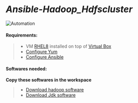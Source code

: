 # *Ansible-Hadoop_Hdfscluster*
![Automation](https://miro.medium.com/max/960/0*bCdvSUTWjFfDLAka.gif)

#### **Requirements:** 
> * VM [RHEL8](https://drive.google.com/file/d/1nZVXCVOy41LjAyOAiHMcNgFIwUlJYw16/view) installed on top of [Virtual Box](https://www.virtualbox.org/wiki/Downloads)
> * [Configure Yum](https://www.fosslinux.com/6749/setup-local-yum-server-on-centos-7-guide.htm)
> * [Configure Ansible](https://www.linkedin.com/pulse/configure-web-server-docker-using-ansible-sandesh-jain)


#### **Softwares needed:**
**Copy these softwares in the workspace**
> * [Download hadoop software](https://drive.google.com/file/d/1RFaL5q09f484mEsM6Lin_knwbt1wG6F9/view?usp=sharing)
> * [Download Jdk software](https://drive.google.com/file/d/1BlZRg71C_c1iA6GOb6_xMJFaHgf3DGkl/view?usp=sharing)


